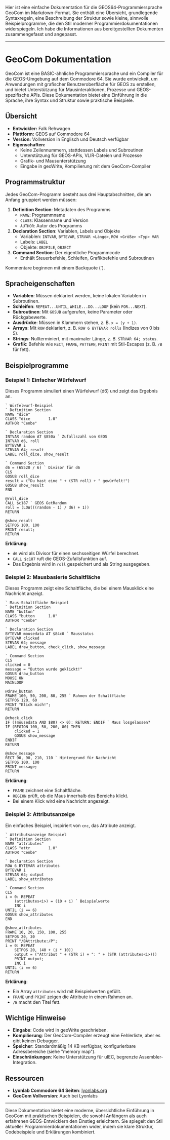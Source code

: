 Hier ist eine einfache Dokumentation für die GEOS64-Programmiersprache GeoCom im Markdown-Format. Sie enthält eine Übersicht, grundlegende Syntaxregeln, eine Beschreibung der Struktur sowie kleine, sinnvolle Beispielprogramme, die den Stil moderner Programmierdokumentationen widerspiegeln. Ich habe die Informationen aus bereitgestellten Dokumenten zusammengefasst und angepasst.

---

# GeoCom Dokumentation

GeoCom ist eine BASIC-ähnliche Programmiersprache und ein Compiler für die GEOS-Umgebung auf dem Commodore 64. Sie wurde entwickelt, um Anwendungen mit grafischer Benutzeroberfläche für GEOS zu erstellen, und bietet Unterstützung für Mausinteraktionen, Prozesse und GEOS-spezifische APIs. Diese Dokumentation bietet eine Einführung in die Sprache, ihre Syntax und Struktur sowie praktische Beispiele.

## Übersicht

- **Entwickler:** Falk Rehwagen
- **Plattform:** GEOS auf Commodore 64
- **Version:** Vollversion in Englisch und Deutsch verfügbar
- **Eigenschaften:**
  - Keine Zeilennummern, stattdessen Labels und Subroutinen
  - Unterstützung für GEOS-APIs, VLIR-Dateien und Prozesse
  - Grafik- und Mausunterstützung
  - Eingabe in geoWrite, Kompilierung mit dem GeoCom-Compiler

## Programmstruktur

Jedes GeoCom-Programm besteht aus drei Hauptabschnitten, die am Anfang gruppiert werden müssen:

1. **Definition Section**: Metadaten des Programms
   - `NAME`: Programmname
   - `CLASS`: Klassenname und Version
   - `AUTHOR`: Autor des Programms
2. **Declaration Section**: Variablen, Labels und Objekte
   - Variablen: `INTVAR`, `BYTEVAR`, `STRVAR <Länge>`, `ROW <Größe> <Typ> VAR`
   - Labels: `LABEL`
   - Objekte: `OBJFILE`, `OBJECT`
3. **Command Section**: Der eigentliche Programmcode
   - Enthält Steuerbefehle, Schleifen, Grafikbefehle und Subroutinen

Kommentare beginnen mit einem Backquote (\`).

## Spracheigenschaften

- **Variablen**: Müssen deklariert werden, keine lokalen Variablen in Subroutinen.
- **Schleifen**: `REPEAT...UNTIL`, `WHILE...DO...LOOP` (kein `FOR...NEXT`).
- **Subroutinen**: Mit `GOSUB` aufgerufen, keine Parameter oder Rückgabewerte.
- **Ausdrücke**: Müssen in Klammern stehen, z. B. `x = (y + 1)`.
- **Arrays**: Mit `ROW` deklariert, z. B. `ROW 6 BYTEVAR rolls` (Indizes von 0 bis 5).
- **Strings**: Nullterminiert, mit maximaler Länge, z. B. `STRVAR 64; status`.
- **Grafik**: Befehle wie `RECT`, `FRAME`, `PATTERN`, `PRINT` mit Stil-Escapes (z. B. `/B` für fett).

## Beispielprogramme

### Beispiel 1: Einfacher Würfelwurf

Dieses Programm simuliert einen Würfelwurf (d6) und zeigt das Ergebnis an.

```geoCom
` Würfelwurf-Beispiel
` Definition Section
NAME "dice"
CLASS "dice        1.0"
AUTHOR "Cenbe"

` Declaration Section
INTVAR random AT $850a ` Zufallszahl von GEOS
INTVAR d6, roll
BYTEVAR i
STRVAR 64; result
LABEL roll_dice, show_result

` Command Section
d6 = (65520 / 6) ` Divisor für d6
CLS
GOSUB roll_dice
result = ("Du hast eine " + (STR roll) + " gewürfelt!")
GOSUB show_result
END

@roll_dice
CALL $c187 ` GEOS GetRandom
roll = (LOW(((random - 1) / d6) + 1))
RETURN

@show_result
SETPOS 100, 100
PRINT result;
RETURN
```

**Erklärung**:  
- `d6` wird als Divisor für einen sechsseitigen Würfel berechnet.
- `CALL $c187` ruft die GEOS-Zufallsfunktion auf.
- Das Ergebnis wird in `roll` gespeichert und als String ausgegeben.

### Beispiel 2: Mausbasierte Schaltfläche

Dieses Programm zeigt eine Schaltfläche, die bei einem Mausklick eine Nachricht anzeigt.

```geoCom
` Maus-Schaltfläche Beispiel
` Definition Section
NAME "button"
CLASS "button      1.0"
AUTHOR "Cenbe"

` Declaration Section
BYTEVAR mousedata AT $84c0 ` Mausstatus
BYTEVAR clicked
STRVAR 64; message
LABEL draw_button, check_click, show_message

` Command Section
CLS
clicked = 0
message = "Button wurde geklickt!"
GOSUB draw_button
MOUSE ON
MAINLOOP

@draw_button
FRAME 100, 50, 200, 80, 255 ` Rahmen der Schaltfläche
SETPOS 120, 60
PRINT "Klick mich!";
RETURN

@check_click
IF ((mousedata AND $80) <> 0): RETURN: ENDIF ` Maus losgelassen?
IF (REGION 100, 50, 200, 80) THEN
    clicked = 1
    GOSUB show_message
ENDIF
RETURN

@show_message
RECT 90, 90, 210, 110 ` Hintergrund für Nachricht
SETPOS 100, 100
PRINT message;
RETURN
```

**Erklärung**:  
- `FRAME` zeichnet eine Schaltfläche.
- `REGION` prüft, ob die Maus innerhalb des Bereichs klickt.
- Bei einem Klick wird eine Nachricht angezeigt.

### Beispiel 3: Attributsanzeige

Ein einfaches Beispiel, inspiriert von `cnc`, das Attribute anzeigt.

```geoCom
` Attributsanzeige Beispiel
` Definition Section
NAME "attributes"
CLASS "attr        1.0"
AUTHOR "Cenbe"

` Declaration Section
ROW 6 BYTEVAR attributes
BYTEVAR i
STRVAR 64; output
LABEL show_attributes

` Command Section
CLS
i = 0: REPEAT
    (attributes<i>) = (10 + i) ` Beispielwerte
    INC i
UNTIL (i == 6)
GOSUB show_attributes
END

@show_attributes
FRAME 10, 20, 150, 100, 255
SETPOS 20, 30
PRINT "/BAttribute:/P";
i = 0: REPEAT
    SETPOS 20, (40 + (i * 10))
    output = ("Attribut " + (STR i) + ": " + (STR (attributes<i>)))
    PRINT output;
    INC i
UNTIL (i == 6)
RETURN
```

**Erklärung**:  
- Ein Array `attributes` wird mit Beispielwerten gefüllt.
- `FRAME` und `PRINT` zeigen die Attribute in einem Rahmen an.
- `/B` macht den Titel fett.

## Wichtige Hinweise

- **Eingabe**: Code wird in geoWrite geschrieben.
- **Kompilierung**: Der GeoCom-Compiler erzeugt eine Fehlerliste, aber es gibt keinen Debugger.
- **Speicher**: Standardmäßig 14 KB verfügbar, konfigurierbare Adressbereiche (siehe "memory map").
- **Einschränkungen**: Keine Unterstützung für uIEC, begrenzte Assembler-Integration.

## Ressourcen

- **Lyonlab Commodore 64 Seiten**: [lyonlabs.org](http://lyonlabs.org)
- **GeoCom Vollversion**: Auch bei Lyonlabs

---

Diese Dokumentation bietet eine moderne, übersichtliche Einführung in GeoCom mit praktischen Beispielen, die sowohl Anfängern als auch erfahrenen GEOS-Entwicklern den Einstieg erleichtern. Sie spiegelt den Stil aktueller Programmierdokumentationen wider, indem sie klare Struktur, Codebeispiele und Erklärungen kombiniert.
